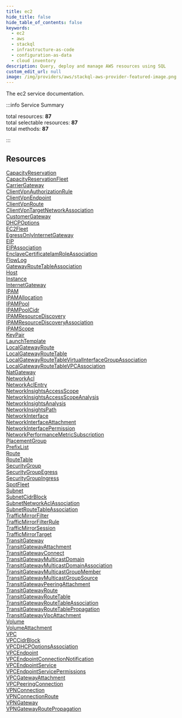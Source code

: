 ```yaml
---
title: ec2
hide_title: false
hide_table_of_contents: false
keywords:
  - ec2
  - aws
  - stackql
  - infrastructure-as-code
  - configuration-as-data
  - cloud inventory
description: Query, deploy and manage AWS resources using SQL
custom_edit_url: null
image: /img/providers/aws/stackql-aws-provider-featured-image.png
---
```


The ec2 service documentation.

:::info Service Summary

<div class="row">
<div class="providerDocColumn">
<span>total resources:&nbsp;<b>87</b></span><br />
<span>total selectable resources:&nbsp;<b>87</b></span><br />
<span>total methods:&nbsp;<b>87</b></span><br />
</div>
</div>

:::

## Resources
<div class="row">
<div class="providerDocColumn">
<a href="/providers/aws/ec2/CapacityReservation/">CapacityReservation</a><br />
<a href="/providers/aws/ec2/CapacityReservationFleet/">CapacityReservationFleet</a><br />
<a href="/providers/aws/ec2/CarrierGateway/">CarrierGateway</a><br />
<a href="/providers/aws/ec2/ClientVpnAuthorizationRule/">ClientVpnAuthorizationRule</a><br />
<a href="/providers/aws/ec2/ClientVpnEndpoint/">ClientVpnEndpoint</a><br />
<a href="/providers/aws/ec2/ClientVpnRoute/">ClientVpnRoute</a><br />
<a href="/providers/aws/ec2/ClientVpnTargetNetworkAssociation/">ClientVpnTargetNetworkAssociation</a><br />
<a href="/providers/aws/ec2/CustomerGateway/">CustomerGateway</a><br />
<a href="/providers/aws/ec2/DHCPOptions/">DHCPOptions</a><br />
<a href="/providers/aws/ec2/EC2Fleet/">EC2Fleet</a><br />
<a href="/providers/aws/ec2/EgressOnlyInternetGateway/">EgressOnlyInternetGateway</a><br />
<a href="/providers/aws/ec2/EIP/">EIP</a><br />
<a href="/providers/aws/ec2/EIPAssociation/">EIPAssociation</a><br />
<a href="/providers/aws/ec2/EnclaveCertificateIamRoleAssociation/">EnclaveCertificateIamRoleAssociation</a><br />
<a href="/providers/aws/ec2/FlowLog/">FlowLog</a><br />
<a href="/providers/aws/ec2/GatewayRouteTableAssociation/">GatewayRouteTableAssociation</a><br />
<a href="/providers/aws/ec2/Host/">Host</a><br />
<a href="/providers/aws/ec2/Instance/">Instance</a><br />
<a href="/providers/aws/ec2/InternetGateway/">InternetGateway</a><br />
<a href="/providers/aws/ec2/IPAM/">IPAM</a><br />
<a href="/providers/aws/ec2/IPAMAllocation/">IPAMAllocation</a><br />
<a href="/providers/aws/ec2/IPAMPool/">IPAMPool</a><br />
<a href="/providers/aws/ec2/IPAMPoolCidr/">IPAMPoolCidr</a><br />
<a href="/providers/aws/ec2/IPAMResourceDiscovery/">IPAMResourceDiscovery</a><br />
<a href="/providers/aws/ec2/IPAMResourceDiscoveryAssociation/">IPAMResourceDiscoveryAssociation</a><br />
<a href="/providers/aws/ec2/IPAMScope/">IPAMScope</a><br />
<a href="/providers/aws/ec2/KeyPair/">KeyPair</a><br />
<a href="/providers/aws/ec2/LaunchTemplate/">LaunchTemplate</a><br />
<a href="/providers/aws/ec2/LocalGatewayRoute/">LocalGatewayRoute</a><br />
<a href="/providers/aws/ec2/LocalGatewayRouteTable/">LocalGatewayRouteTable</a><br />
<a href="/providers/aws/ec2/LocalGatewayRouteTableVirtualInterfaceGroupAssociation/">LocalGatewayRouteTableVirtualInterfaceGroupAssociation</a><br />
<a href="/providers/aws/ec2/LocalGatewayRouteTableVPCAssociation/">LocalGatewayRouteTableVPCAssociation</a><br />
<a href="/providers/aws/ec2/NatGateway/">NatGateway</a><br />
<a href="/providers/aws/ec2/NetworkAcl/">NetworkAcl</a><br />
<a href="/providers/aws/ec2/NetworkAclEntry/">NetworkAclEntry</a><br />
<a href="/providers/aws/ec2/NetworkInsightsAccessScope/">NetworkInsightsAccessScope</a><br />
<a href="/providers/aws/ec2/NetworkInsightsAccessScopeAnalysis/">NetworkInsightsAccessScopeAnalysis</a><br />
<a href="/providers/aws/ec2/NetworkInsightsAnalysis/">NetworkInsightsAnalysis</a><br />
<a href="/providers/aws/ec2/NetworkInsightsPath/">NetworkInsightsPath</a><br />
<a href="/providers/aws/ec2/NetworkInterface/">NetworkInterface</a><br />
<a href="/providers/aws/ec2/NetworkInterfaceAttachment/">NetworkInterfaceAttachment</a><br />
<a href="/providers/aws/ec2/NetworkInterfacePermission/">NetworkInterfacePermission</a><br />
<a href="/providers/aws/ec2/NetworkPerformanceMetricSubscription/">NetworkPerformanceMetricSubscription</a><br />
<a href="/providers/aws/ec2/PlacementGroup/">PlacementGroup</a>
</div>
<div class="providerDocColumn">
<a href="/providers/aws/ec2/PrefixList/">PrefixList</a><br />
<a href="/providers/aws/ec2/Route/">Route</a><br />
<a href="/providers/aws/ec2/RouteTable/">RouteTable</a><br />
<a href="/providers/aws/ec2/SecurityGroup/">SecurityGroup</a><br />
<a href="/providers/aws/ec2/SecurityGroupEgress/">SecurityGroupEgress</a><br />
<a href="/providers/aws/ec2/SecurityGroupIngress/">SecurityGroupIngress</a><br />
<a href="/providers/aws/ec2/SpotFleet/">SpotFleet</a><br />
<a href="/providers/aws/ec2/Subnet/">Subnet</a><br />
<a href="/providers/aws/ec2/SubnetCidrBlock/">SubnetCidrBlock</a><br />
<a href="/providers/aws/ec2/SubnetNetworkAclAssociation/">SubnetNetworkAclAssociation</a><br />
<a href="/providers/aws/ec2/SubnetRouteTableAssociation/">SubnetRouteTableAssociation</a><br />
<a href="/providers/aws/ec2/TrafficMirrorFilter/">TrafficMirrorFilter</a><br />
<a href="/providers/aws/ec2/TrafficMirrorFilterRule/">TrafficMirrorFilterRule</a><br />
<a href="/providers/aws/ec2/TrafficMirrorSession/">TrafficMirrorSession</a><br />
<a href="/providers/aws/ec2/TrafficMirrorTarget/">TrafficMirrorTarget</a><br />
<a href="/providers/aws/ec2/TransitGateway/">TransitGateway</a><br />
<a href="/providers/aws/ec2/TransitGatewayAttachment/">TransitGatewayAttachment</a><br />
<a href="/providers/aws/ec2/TransitGatewayConnect/">TransitGatewayConnect</a><br />
<a href="/providers/aws/ec2/TransitGatewayMulticastDomain/">TransitGatewayMulticastDomain</a><br />
<a href="/providers/aws/ec2/TransitGatewayMulticastDomainAssociation/">TransitGatewayMulticastDomainAssociation</a><br />
<a href="/providers/aws/ec2/TransitGatewayMulticastGroupMember/">TransitGatewayMulticastGroupMember</a><br />
<a href="/providers/aws/ec2/TransitGatewayMulticastGroupSource/">TransitGatewayMulticastGroupSource</a><br />
<a href="/providers/aws/ec2/TransitGatewayPeeringAttachment/">TransitGatewayPeeringAttachment</a><br />
<a href="/providers/aws/ec2/TransitGatewayRoute/">TransitGatewayRoute</a><br />
<a href="/providers/aws/ec2/TransitGatewayRouteTable/">TransitGatewayRouteTable</a><br />
<a href="/providers/aws/ec2/TransitGatewayRouteTableAssociation/">TransitGatewayRouteTableAssociation</a><br />
<a href="/providers/aws/ec2/TransitGatewayRouteTablePropagation/">TransitGatewayRouteTablePropagation</a><br />
<a href="/providers/aws/ec2/TransitGatewayVpcAttachment/">TransitGatewayVpcAttachment</a><br />
<a href="/providers/aws/ec2/Volume/">Volume</a><br />
<a href="/providers/aws/ec2/VolumeAttachment/">VolumeAttachment</a><br />
<a href="/providers/aws/ec2/VPC/">VPC</a><br />
<a href="/providers/aws/ec2/VPCCidrBlock/">VPCCidrBlock</a><br />
<a href="/providers/aws/ec2/VPCDHCPOptionsAssociation/">VPCDHCPOptionsAssociation</a><br />
<a href="/providers/aws/ec2/VPCEndpoint/">VPCEndpoint</a><br />
<a href="/providers/aws/ec2/VPCEndpointConnectionNotification/">VPCEndpointConnectionNotification</a><br />
<a href="/providers/aws/ec2/VPCEndpointService/">VPCEndpointService</a><br />
<a href="/providers/aws/ec2/VPCEndpointServicePermissions/">VPCEndpointServicePermissions</a><br />
<a href="/providers/aws/ec2/VPCGatewayAttachment/">VPCGatewayAttachment</a><br />
<a href="/providers/aws/ec2/VPCPeeringConnection/">VPCPeeringConnection</a><br />
<a href="/providers/aws/ec2/VPNConnection/">VPNConnection</a><br />
<a href="/providers/aws/ec2/VPNConnectionRoute/">VPNConnectionRoute</a><br />
<a href="/providers/aws/ec2/VPNGateway/">VPNGateway</a><br />
<a href="/providers/aws/ec2/VPNGatewayRoutePropagation/">VPNGatewayRoutePropagation</a>
</div>
</div>